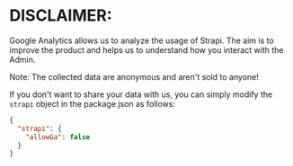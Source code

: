 # DISCLAIMER:

Google Analytics allows us to analyze the usage of Strapi. The aim is to
improve the product and helps us to understand how you interact with the Admin.

Note: The collected data are anonymous and aren't sold to anyone!

If you don't want to share your data with us, you can simply modify the `strapi` object in the package.json as follows:

```json
{
  "strapi": {
    "allowGa": false
  }
}
```

